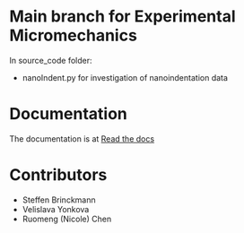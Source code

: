 # Main branch for Experimental Micromechanics
In source_code folder:
- nanoIndent.py for investigation of nanoindentation data

# Documentation
The documentation is at [Read the docs](https://micromechanics.readthedocs.io/en/main/)

# Contributors
- Steffen Brinckmann
- Velislava Yonkova
- Ruomeng (Nicole) Chen
